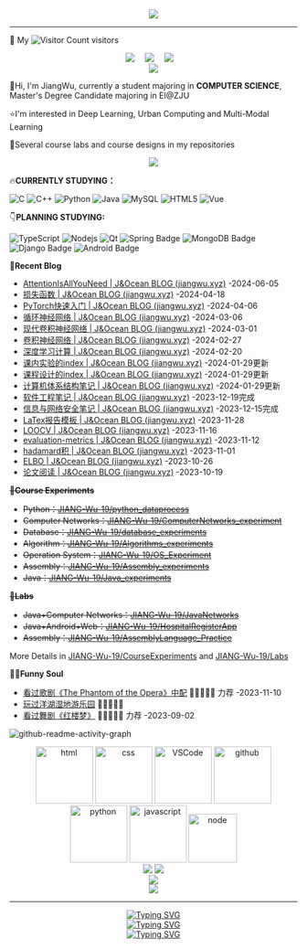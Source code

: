 <div align="center"> <img src="https://readme-typing-svg.demolab.com?font=Fira+Code&pause=1000&color=FFD700&width=435&lines=%E4%BD%A0%E5%A5%BD%EF%BC%8C%E6%AC%A2%E8%BF%8E%E6%9D%A5%E5%88%B0J%26Ocean%E7%9A%84%E4%B8%BB%E9%A1%B5;Hello%2CWelcome+to+J%26Ocean's+HOMEPAGE" /> </div>

---

👋 My   ![Visitor Count](https://profile-counter.glitch.me/JIANG-Wu-19/count.svg)  visitors

<div align="center">
  <a href="https://jiang-wu-19.github.io/"><img src="https://img.shields.io/badge/website-%E4%B8%AA%E4%BA%BA%E7%BD%91%E7%AB%99-blue"></a> 
  <a href="https://space.bilibili.com/433413805"><img src="https://img.shields.io/badge/bilibili-B%E7%AB%99-ff69b4"></a> 
  <a href="https://gitee.com/wu-jiang-nineteen"><img src="https://img.shields.io/badge/Gitee-%E7%A0%81%E4%BA%91-c32136"></a> 
</div>
<div align="center"><img src="https://stats.justsong.cn/api/bilibili/?id=433413805&theme=radical#&lang=zh-CN"></div>

👋Hi, I'm JiangWu, currently a student majoring in **COMPUTER SCIENCE**, Master's Degree Candidate majoring in EI@ZJU

⭐️I'm interested in Deep Learning, Urban Computing and Multi-Modal Learning

🙌Several course labs and course designs in my repositories

<div align="center"> <img  src="https://github-profile-trophy.vercel.app/?username=JIANG-Wu-19&theme=gruvbox&row=1&column=7&no-frame=true&no-bg=true" /> </div>

🔥**CURRENTLY STUDYING：**

![C](https://img.shields.io/badge/c-%2300599C.svg?style=flat-square&logo=c&logoColor=white)
![C++](https://img.shields.io/badge/-C++-00599C?style=flat-square&logo=c)
![Python](https://img.shields.io/badge/-Python-pink?style=flat-square&logo=Python)
![Java](https://img.shields.io/badge/-java-yellow?style=flat-square&logo=java)
![MySQL](https://img.shields.io/badge/mysql-%2300f.svg?style=flat-square&logo=mysql&logoColor=white)
![HTML5](https://img.shields.io/badge/-HTML5-E34F26?style=flat-square&logo=html5&logoColor=white)
![Vue](https://img.shields.io/badge/Vue-red.svg?style=style=flat-square&logo=Vue&logoColor=white)

👇**PLANNING STUDYING:**

![TypeScript](https://img.shields.io/badge/typescript-%23007ACC.svg?style=flat-square&logo=typescript&logoColor=white)
![Nodejs](https://img.shields.io/badge/-Nodejs-c0ebd?style=flat-square&logo=Node.js)
![Qt](https://img.shields.io/badge/Qt-%23217346.svg?style=style=flat-square&logo=Qt&logoColor=white)
![Spring Badge](https://img.shields.io/badge/Spring-6DB33F?logo=spring&logoColor=fff&style=flat)
![MongoDB Badge](https://img.shields.io/badge/MongoDB-47A248?logo=mongodb&logoColor=fff&style=flat)
![Django Badge](https://img.shields.io/badge/Django-092E20?logo=django&logoColor=fff&style=flat)
![Android Badge](https://img.shields.io/badge/Android-3DDC84?logo=android&logoColor=fff&style=flat)

📃**Recent Blog**

* [AttentionIsAllYouNeed | J&amp;Ocean BLOG (jiangwu.xyz)](https://jiangwu.xyz/2024/06/05/AttentionIsAllYouNeed/) -2024-06-05
* [损失函数 | J&amp;Ocean BLOG (jiangwu.xyz)](https://jiangwu.xyz/2024/04/18/损失函数/) -2024-04-18
* [PyTorch快速入门 | J&amp;Ocean BLOG (jiangwu.xyz)](https://jiangwu.xyz/2024/04/05/PyTorch快速入门/) -2024-04-06
* [循环神经网络 | J&amp;Ocean BLOG (jiangwu.xyz)](https://jiangwu.xyz/2024/03/06/循环神经网络/) -2024-03-06
* [现代卷积神经网络 | J&amp;Ocean BLOG (jiangwu.xyz)](https://jiangwu.xyz/2024/03/01/现代卷积神经网络/) -2024-03-01
* [卷积神经网络 | J&amp;Ocean BLOG (jiangwu.xyz)](https://jiangwu.xyz/2024/02/27/卷积神经网络/) -2024-02-27
* [深度学习计算 | J&amp;Ocean BLOG (jiangwu.xyz)](https://jiangwu.xyz/2024/02/20/深度学习计算/) -2024-02-20
* [课内实验的index | J&amp;Ocean BLOG (jiangwu.xyz)](https://jiangwu.xyz/2023/07/22/课内实验的index/) -2024-01-29更新
* [课程设计的index | J&amp;Ocean BLOG (jiangwu.xyz)](https://jiangwu.xyz/2023/07/22/课程设计的index/) -2024-01-29更新
* [计算机体系结构笔记 | J&amp;Ocean BLOG (jiangwu.xyz)](https://jiangwu.xyz/2023/09/27/计算机体系结构笔记/) -2024-01-29更新
* [软件工程笔记 | J&amp;Ocean BLOG (jiangwu.xyz)](https://jiangwu.xyz/2023/09/27/软件工程笔记/) -2023-12-19完成
* [信息与网络安全笔记 | J&amp;Ocean BLOG (jiangwu.xyz)](https://jiang-wu-19.github.io/2023/10/21/信息与网络安全笔记/) -2023-12-15完成
* [LaTex报告模板 | J&amp;Ocean BLOG (jiangwu.xyz)](https://jiang-wu-19.github.io/2023/11/28/LaTex报告模板/) -2023-11-28
* [LOOCV | J&amp;Ocean BLOG (jiangwu.xyz)](https://jiang-wu-19.github.io/2023/11/16/LOOCV/) -2023-11-16
* [evaluation-metrics | J&amp;Ocean BLOG (jiangwu.xyz)](https://jiang-wu-19.github.io/2023/11/12/evaluation-metrics/) -2023-11-12
* [hadamard积 | J&amp;Ocean BLOG (jiangwu.xyz)](https://jiang-wu-19.github.io/2023/11/01/hadamard积/) -2023-11-01
* [ELBO | J&amp;Ocean BLOG (jiangwu.xyz)](https://jiang-wu-19.github.io/2023/10/26/ELBO/) -2023-10-26
* [论文阅读 | J&amp;Ocean BLOG (jiangwu.xyz)](https://jiang-wu-19.github.io/2023/10/19/论文阅读/) -2023-10-19

~~📃**Course Experiments**~~

* ~~Python：[JIANG-Wu-19/python_dataprocess](https://github.com/JIANG-Wu-19/python_dataprocess)~~
* ~~Computer Networks：[JIANG-Wu-19/ComputerNetworks_experiment](https://github.com/JIANG-Wu-19/ComputerNetworks_experiment)~~
* ~~Database：[JIANG-Wu-19/database_experiments](https://github.com/JIANG-Wu-19/database_experiments)~~
* ~~Algorithm：[JIANG-Wu-19/Algorithms_experiments](https://github.com/JIANG-Wu-19/Algorithms_experiments)~~
* ~~Operation System：[JIANG-Wu-19/OS_Experiment](https://github.com/JIANG-Wu-19/OS_Experiment)~~
* ~~Assembly：[JIANG-Wu-19/Assembly_experiments](https://github.com/JIANG-Wu-19/Assembly_experiments)~~
* ~~Java：[JIANG-Wu-19/Java_experiments](https://github.com/JIANG-Wu-19/Java_experiments)~~

~~📃**Labs**~~

* ~~Java+Computer Networks：[JIANG-Wu-19/JavaNetworks](https://github.com/JIANG-Wu-19/JavaNetworks)~~
* ~~Java+Android+Web：[JIANG-Wu-19/HospitalRegisterApp](https://github.com/JIANG-Wu-19/HospitalRegisterApp)~~
* ~~Assembly：[JIANG-Wu-19/AssemblyLanguage_Practice](https://github.com/JIANG-Wu-19/AssemblyLanguage_Practice)~~

More Details in [JIANG-Wu-19/CourseExperiments](https://github.com/JIANG-Wu-19/CourseExperiments) and [JIANG-Wu-19/Labs](https://github.com/JIANG-Wu-19/Labs)

🤾‍♂️**Funny Soul**

* [看过歌剧《The Phantom of the Opera》中配](https://www.bilibili.com/video/BV1yc411X76w/?spm_id_from=333.999.0.0&vd_source=cd3dee08a4773c8014a040c55e86390d) 🌟🌟🌟🌟🌟 力荐 -2023-11-10
* [玩过洋湖湿地游乐园](https://www.bilibili.com/video/BV1m84y197xW?vd_source=35bc9a43200c96835c347d9b8335f02f) 🌟🌟🌟🌟🌟
* [看过舞剧《红楼梦》](https://mp.weixin.qq.com/s/sawuhzyRNyXW3040nYUTpw) 🌟🌟🌟🌟🌟 力荐 -2023-09-02

![github-readme-activity-graph](https://github-readme-activity-graph.vercel.app/graph?username=JIANG-Wu-19&custom_title=J%26amp;Ocean%27s%20Contribution%20Graph&theme=github-compact)

<div align="center">
  <img alt-"html5" src="https://media.giphy.com/media/XAxylRMCdpbEWUAvr8/giphy.gif" width="100" title="html">
  <img alt="css" src="https://media.giphy.com/media/fsEaZldNC8A1PJ3mwp/giphy.gif" width="100" title="css">
  <img alt="VSCode" src="https://i.giphy.com/media/IdyAQJVN2kVPNUrojM/200.webp" width="100" title="vscode">
  <img alt="github" src="https://i.giphy.com/media/KzJkzjggfGN5Py6nkT/200.webp" width="100" title="github">
  <img alt="python" src="https://i.giphy.com/media/LMt9638dO8dftAjtco/200.webp" width="100" title="python">
  <img alt="javascript" src="https://media3.giphy.com/media/ln7z2eWriiQAllfVcn/200w.webp" width="100" title="javascript">
  <img alt="node" src="https://media.giphy.com/media/kdFc8fubgS31b8DsVu/giphy.gif" width="85" title="node">
</div>

<div align="center"> <img src="https://github-readme-stats.vercel.app/api?username=JIANG-Wu-19&show_icons=true&theme=radical" />  <img src="https://github-readme-stats.vercel.app/api/top-langs/?username=anuraghazra&layout=compact&theme=tokyonight" /></div>

<div align="center"> <img src="https://quotes-github-readme.vercel.app/api?type=horizontal&theme=dark" /> </div>

<div align="center"><img align="center" src="https://github-readme-streak-stats.herokuapp.com/?user=JIANG-Wu-19&theme=dark&hide_border=true" /></div>

---

<div align="center">
<a href="https://git.io/typing-svg"><img src="https://readme-typing-svg.demolab.com?font=Fira+Code&pause=1000&center=true&width=435&lines=To+the+Future" alt="Typing SVG" /></a>
</div>

<div align="center">
<a href="https://git.io/typing-svg"><img src="https://readme-typing-svg.demolab.com?font=Fira+Code&pause=1000&color=4D49F7&center=true&width=435&lines=%3CKeep+Calm+And+Carry+On%3E;%3CKeep+COOL%3E" alt="Typing SVG" /></a>
</div>
<div align="center">
<a href="https://git.io/typing-svg"><img src="https://readme-typing-svg.demolab.com?font=Fira+Code&pause=1000&color=39FF14&center=true&vCenter=true&width=435&lines=Thank+you+for+visiting!" alt="Typing SVG" /></a>
</div>
